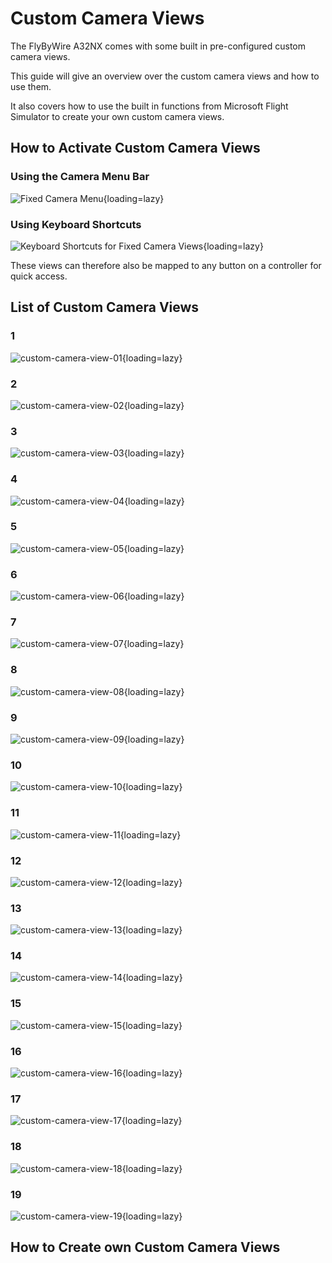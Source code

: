 # Custom Camera Views

The FlyByWire A32NX comes with some built in pre-configured custom camera views.

This guide will give an overview over the custom camera views and how to use them.

It also covers how to use the built in functions from Microsoft Flight Simulator to create your own custom camera views.

## How to Activate Custom Camera Views

### Using the Camera Menu Bar

![Fixed Camera Menu](../assets/feature-guides/camera-views/fixed-camera-menu.png "Fixed Camera Menu"){loading=lazy}

### Using Keyboard Shortcuts

![Keyboard Shortcuts for Fixed Camera Views](../assets/feature-guides/camera-views/fixed-camera-keyboard-shortcuts.png "Keyboard Shortcuts for Fixed Camera Views"){loading=lazy}

These views can therefore also be mapped to any button on a controller for quick access.

## List of Custom Camera Views

### 1

![custom-camera-view-01](../assets/feature-guides/camera-views/custom-camera-view-01.jpg){loading=lazy}

### 2

![custom-camera-view-02](../assets/feature-guides/camera-views/custom-camera-view-02.jpg){loading=lazy}

### 3

![custom-camera-view-03](../assets/feature-guides/camera-views/custom-camera-view-03.jpg){loading=lazy}

### 4

![custom-camera-view-04](../assets/feature-guides/camera-views/custom-camera-view-04.jpg){loading=lazy}

### 5

![custom-camera-view-05](../assets/feature-guides/camera-views/custom-camera-view-05.jpg){loading=lazy}

### 6

![custom-camera-view-06](../assets/feature-guides/camera-views/custom-camera-view-06.jpg){loading=lazy}

### 7

![custom-camera-view-07](../assets/feature-guides/camera-views/custom-camera-view-07.jpg){loading=lazy}

### 8

![custom-camera-view-08](../assets/feature-guides/camera-views/custom-camera-view-08.jpg){loading=lazy}

### 9

![custom-camera-view-09](../assets/feature-guides/camera-views/custom-camera-view-09.jpg){loading=lazy}

### 10

![custom-camera-view-10](../assets/feature-guides/camera-views/custom-camera-view-10.jpg){loading=lazy}

### 11

![custom-camera-view-11](../assets/feature-guides/camera-views/custom-camera-view-11.jpg){loading=lazy}

### 12

![custom-camera-view-12](../assets/feature-guides/camera-views/custom-camera-view-12.jpg){loading=lazy}

### 13

![custom-camera-view-13](../assets/feature-guides/camera-views/custom-camera-view-13.jpg){loading=lazy}

### 14

![custom-camera-view-14](../assets/feature-guides/camera-views/custom-camera-view-14.jpg){loading=lazy}

### 15

![custom-camera-view-15](../assets/feature-guides/camera-views/custom-camera-view-15.jpg){loading=lazy}

### 16

![custom-camera-view-16](../assets/feature-guides/camera-views/custom-camera-view-16.jpg){loading=lazy}

### 17

![custom-camera-view-17](../assets/feature-guides/camera-views/custom-camera-view-17.jpg){loading=lazy}

### 18

![custom-camera-view-18](../assets/feature-guides/camera-views/custom-camera-view-18.jpg){loading=lazy}

### 19

![custom-camera-view-19](../assets/feature-guides/camera-views/custom-camera-view-19.jpg){loading=lazy}

## How to Create own Custom Camera Views

